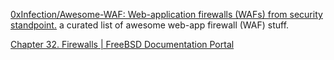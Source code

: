 
[0xInfection/Awesome-WAF: Web-application firewalls (WAFs) from security standpoint.](https://github.com/0xInfection/Awesome-WAF)
a curated list of awesome web-app firewall (WAF) stuff.

[Chapter 32. Firewalls | FreeBSD Documentation Portal](https://docs.freebsd.org/en/books/handbook/firewalls#firewalls-ipfw)
